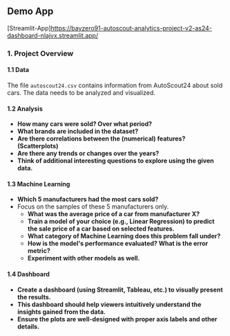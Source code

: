 ## Demo App

[Streamlit-App]https://bayzero91-autoscout-analytics-project-v2-as24-dashboard-nlajvx.streamlit.app/

### 1. Project Overview

#### 1.1 Data
The file `autoscout24.csv` contains information from AutoScout24 about sold cars. The data needs to be analyzed and visualized.

#### 1.2 Analysis
- **How many cars were sold? Over what period?**
- **What brands are included in the dataset?**
- **Are there correlations between the (numerical) features? (Scatterplots)**
- **Are there any trends or changes over the years?**
- **Think of additional interesting questions to explore using the given data.**

#### 1.3 Machine Learning
- **Which 5 manufacturers had the most cars sold?**
- Focus on the samples of these 5 manufacturers only.
  - **What was the average price of a car from manufacturer X?**
  - **Train a model of your choice (e.g., Linear Regression) to predict the sale price of a car based on selected features.**
  - **What category of Machine Learning does this problem fall under?**
  - **How is the model's performance evaluated? What is the error metric?**
  - **Experiment with other models as well.**

#### 1.4 Dashboard
- **Create a dashboard (using Streamlit, Tableau, etc.) to visually present the results.**
- **This dashboard should help viewers intuitively understand the insights gained from the data.**
- **Ensure the plots are well-designed with proper axis labels and other details.** 
